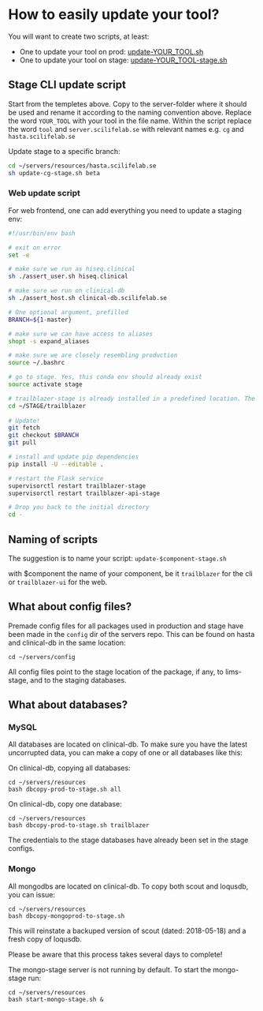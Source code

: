 # How to easily update your tool?

You will want to create two scripts, at least:

- One to update your tool on prod: [update-YOUR_TOOL.sh](https://github.com/Clinical-Genomics/servers/resources/update-TEMPLATE-prod.sh)
- One to update your tool on stage: [update-YOUR_TOOL-stage.sh](https://github.com/Clinical-Genomics/servers/resources/update-TEMPLATE-stage.sh)

## Stage CLI update script

Start from the templetes above. Copy to the server-folder where it should be used and rename it according to the naming convention above. 
Replace the word `YOUR_TOOL` with your tool in the file name.
Within the script replace the word `tool` and `server.scilifelab.se` with relevant names e.g. `cg`
 and `hasta.scilifelab.se`

Update stage to a specific branch:
```bash
cd ~/servers/resources/hasta.scilifelab.se
sh update-cg-stage.sh beta
```

### Web update script

For web frontend, one can add everything you need to update a staging env:

```bash
#!/usr/bin/env bash

# exit on error
set -e

# make sure we run as hiseq.clinical
sh ./assert_user.sh hiseq.clinical

# make sure we run on clinical-db
sh ./assert_host.sh clinical-db.scilifelab.se

# One optional argument, prefilled
BRANCH=${1-master}

# make sure we can have access to aliases
shopt -s expand_aliases

# make sure we are closely resembling production
source ~/.bashrc

# go to stage. Yes, this conda env should already exist
source activate stage

# trailblazer-stage is already installed in a predefined location. The repo should already be cloned
cd ~/STAGE/trailblazer
 
# Update!
git fetch
git checkout $BRANCH
git pull

# install and update pip dependencies
pip install -U --editable .

# restart the Flask service
supervisorctl restart trailblazer-stage
supervisorctl restart trailblazer-api-stage

# Drop you back to the initial directory
cd -
```

## Naming of scripts

The suggestion is to name your script: `update-$component-stage.sh`

with $component the name of your component, be it `trailblazer` for the cli or `trailblazer-ui` for the web.

## What about config files?

Premade config files for all packages used in production and stage have been made in the `config` dir of the servers repo. This can be found on hasta and clinical-db in the same location:

```
cd ~/servers/config
```

All config files point to the stage location of the package, if any, to lims-stage, and to the staging databases.

## What about databases?

### MySQL

All databases are located on clinical-db. To make sure you have the latest uncorrupted data, you can make a copy of one or all databases like this:

On clinical-db, copying all databases:
```
cd ~/servers/resources
bash dbcopy-prod-to-stage.sh all
```

On clinical-db, copy one database:
```
cd ~/servers/resources
bash dbcopy-prod-to-stage.sh trailblazer
```

The credentials to the stage databases have already been set in the stage configs.

### Mongo

All mongodbs are located on clinical-db. To copy both scout and loqusdb, you can issue:

```
cd ~/servers/resources
bash dbcopy-mongoprod-to-stage.sh
```

This will reinstate a backuped version of scout (dated: 2018-05-18) and a fresh copy of loqusdb.

Please be aware that this process takes several days to complete!

The mongo-stage server is not running by default. To start the mongo-stage run:

```
cd ~/servers/resources
bash start-mongo-stage.sh &
```
